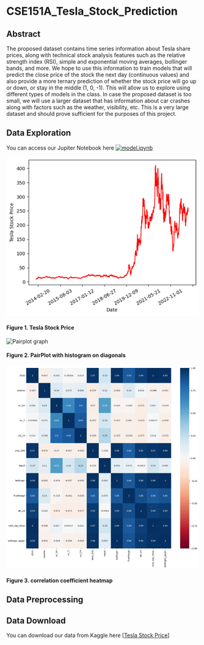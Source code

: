 # CSE151A_Tesla_Stock_Prediction

## Abstract
The proposed dataset contains time series information about Tesla share prices, along with technical stock analysis features such as the relative strength index (RSI), simple and exponential moving averages, bollinger bands, and more. We hope to use this information to train models that will predict the close price of the stock the next day (continuous values) and also provide a more ternary prediction of whether the stock price will go up or down, or stay in the middle (1, 0, -1). This will allow us to explore using different types of models in the class. In case the proposed dataset is too small, we will use a larger dataset that has information about car crashes along with factors such as the weather, visibility, etc. This is a very large dataset and should prove sufficient for the purposes of this project. 


## Data Exploration
You can access our Jupiter Notebook here [![model.ipynb](https://colab.research.google.com/assets/colab-badge.svg)](https://colab.research.google.com/github/JasonMorris1/CSE151_TESLA_STOCK_PREDICTION/blob/main/eda.ipynb)

![Tesla stock price graph](/plots/stock_price_img.png)
#### Figure 1. Tesla Stock Price

![Pairplot graph](/plots/pair_plot.png)
#### Figure 2. PairPlot with histogram on diagonals

![Heatmap graph](/plots/heat_map.png)
#### Figure 3. correlation coefficient heatmap


## Data Preprocessing


## Data Download
You can download our data from Kaggle here [[Tesla Stock Price](https://www.kaggle.com/datasets/aspillai/tesla-stock-price-with-indicators-10-years)]
